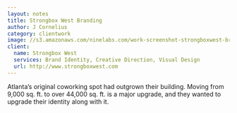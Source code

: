```yaml
---
layout: notes
title: Strongbox West Branding
author: J Cornelius
category: clientwork
image: //s3.amazonaws.com/ninelabs.com/work-screenshot-strongboxwest-brand.png
client:
  name: Strongbox West
  services: Brand Identity, Creative Direction, Visual Design
  url: http://www.strongboxwest.com
---
```

Atlanta&rsquo;s original coworking spot had outgrown their building. Moving from 9,000 sq. ft. to over 44,000 sq. ft. is a major upgrade, and they wanted to upgrade their identity along with it.

